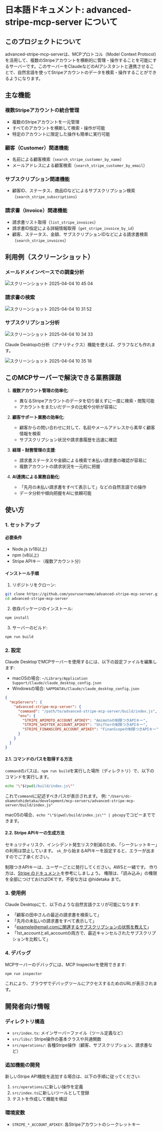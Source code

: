 
# 日本語ドキュメント: advanced-stripe-mcp-server について

## このプロジェクトについて

advanced-stripe-mcp-serverは、MCPプロトコル（Model Context Protocol）を活用して、複数のStripeアカウントを横断的に管理・操作することを可能にするサーバーです。このサーバーをClaudeなどのAIアシスタントと連携させることで、自然言語を使ってStripeアカウントのデータを検索・操作することができるようになります。

## 主な機能

### 複数Stripeアカウントの統合管理
- 複数のStripeアカウントを一元管理
- すべてのアカウントを横断して検索・操作が可能
- 特定のアカウントに限定した操作も簡単に実行可能

### 顧客（Customer）関連機能
- 名前による顧客検索（`search_stripe_customer_by_name`）
- メールアドレスによる顧客検索（`search_stripe_customer_by_email`）

### サブスクリプション関連機能
- 顧客ID、ステータス、商品IDなどによるサブスクリプション検索（`search_stripe_subscriptions`）

### 請求書（Invoice）関連機能


- 請求書リスト取得（`list_stripe_invoices`）
- 請求書ID指定による詳細情報取得（`get_stripe_invoice_by_id`）
- 顧客、ステータス、金額、サブスクリプションIDなどによる請求書検索（`search_stripe_invoices`）

## 利用例（スクリーンショット）

### メールドメインベースでの調査分析

![スクリーンショット 2025-04-04 10 45 04](https://github.com/user-attachments/assets/38ee61bb-b6ab-4890-9841-aab6efb29935)

### 請求書の検索

![スクリーンショット 2025-04-04 10 31 52](https://github.com/user-attachments/assets/3bf80be6-03a4-4db6-b2e1-8488dba145da)

### サブスクリプション分析

![スクリーンショット 2025-04-04 10 34 33](https://github.com/user-attachments/assets/79e5aa72-8d0d-4731-89ca-71a2fd402112)

Claude Desktopの分析（アナリティクス）機能を使えば、グラフなども作れます。

![スクリーンショット 2025-04-04 10 35 18](https://github.com/user-attachments/assets/1d60c73a-8789-4de4-bc1b-ec07fa0d5b49)


## このMCPサーバーで解決できる業務課題

1. **複数アカウント管理の効率化**:
   - 異なるStripeアカウントのデータを切り替えずに一度に検索・閲覧可能
   - アカウントをまたいだデータの比較や分析が容易に

2. **顧客サポート業務の効率化**:
   - 顧客からの問い合わせに対して、名前やメールアドレスから素早く顧客情報を検索
   - サブスクリプション状況や請求書履歴を迅速に確認

3. **経理・財務管理の支援**:
   - 請求書ステータスや金額による検索で未払い請求書の確認が容易に
   - 複数アカウントの請求状況を一元的に把握

4. **AI連携による業務自動化**:
   - 「先月の未払い請求書をすべて表示して」などの自然言語での操作
   - データ分析や傾向把握をAIに依頼可能

## 使い方

### 1. セットアップ

#### 必要条件
- Node.js (v18以上)
- npm (v8以上)
- Stripe APIキー（複数アカウント分）

#### インストール手順

1. リポジトリをクローン:
```bash
git clone https://github.com/yourusername/advanced-stripe-mcp-server.git
cd advanced-stripe-mcp-server
```

2. 依存パッケージのインストール:
```bash
npm install
```

3. サーバーのビルド:
```bash
npm run build
```

### 2. 設定

Claude DesktopでMCPサーバーを使用するには、以下の設定ファイルを編集します:

- macOSの場合: `~/Library/Application Support/Claude/claude_desktop_config.json`
- Windowsの場合: `%APPDATA%/Claude/claude_desktop_config.json`

```json
{
  "mcpServers": {
    "advanced-stripe-mcp-server": {
      "command": "/path/to/advanced-stripe-mcp-server/build/index.js",
      "env": {
        "STRIPE_AMIMOTO_ACCOUNT_APIKEY": "Amimotoの制限つきAPIキー",
        "STRIPE_SHIFTER_ACCOUNT_APIKEY": "Shifterの制限つきAPIキー",
        "STRIPE_FINANSCOPE_ACCOUNT_APIKEY": "FinanScopeの制限つきAPIキー"
      }
    }
  }
}
```

#### 2.1. コマンドのパスを取得する方法

`command`のパスは、`npm run build`を実行した場所（ディレクトリ）で、以下のコマンドを実行します。

```bash
echo "\"$(pwd)/build/index.js\""
```

これで`command`に記述すべきパスが表示されます。
例: `"/Users/dc-okamotohidetaka/development/mcp-servers/advanced-stripe-mcp-server/build/index.js"`

macOSの場合、`echo "\"$(pwd)/build/index.js\"" | pbcopy`でコピーまでできます。

#### 2.2. Stripe APIキーの生成方法

セキュリティリスク、インシデント発生リスク削減のため、「シークレットキー」の利用は禁止しています。
`sk_`から始まるAPIキーを設定すると、エラーが出ますのでご了承ください。

制限つきAPIキーは、ユーザーごとに発行してください。AWSと一緒です。
作り方は、[Stripe のドキュメント](https://docs.stripe.com/keys?locale=ja-JP#create-restricted-api-secret-key)を参考にしましょう。
権限は、「読み込み」の権限を全部につけておけばOKです。不安な方は @hidetaka まで。

### 3. 使用例

Claude Desktopにて、以下のような自然言語クエリが可能になります:

- 「顧客の田中さんの最近の請求書を検索して」
- 「先月の未払いの請求書をすべて表示して」
- 「example@email.comに関連するサブスクリプションの状態を教えて」
- 「1st_accountとall_accountの両方で、最近キャンセルされたサブスクリプションを比較して」

### 4. デバッグ

MCPサーバーのデバッグには、MCP Inspectorを使用できます:

```bash
npm run inspector
```

これにより、ブラウザでデバッグツールにアクセスするためのURLが表示されます。

## 開発者向け情報

### ディレクトリ構造
- `src/index.ts`: メインサーバーファイル（ツール定義など）
- `src/libs/`: Stripe操作の基本クラスや共通関数
- `src/operations/`: 各種Stripe操作（顧客、サブスクリプション、請求書など）

### 追加機能の開発
新しいStripe API機能を追加する場合は、以下の手順に従ってください:

1. `src/operations/`に新しい操作を定義
2. `src/index.ts`に新しいツールとして登録
3. テストを作成して機能を検証

### 環境変数
- `STRIPE_*_ACCOUNT_APIKEY`: 各Stripeアカウントのシークレットキー
